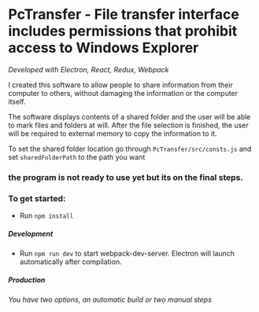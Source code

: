 # PcTransfer - File transfer interface includes permissions that prohibit access to Windows Explorer
_Developed with Electron, React, Redux, Webpack_

I created this software to allow people to share information from their computer to others, without damaging the information or the computer itself.

The software displays contents of a shared folder and the user will be able to mark files and folders at will.
After the file selection is finished, the user will be required to external memory to copy the information to it.

To set the shared folder location go through `PcTransfer/src/consts.js`
and set `sharedFolderPath` to the path you want


### the program is not ready to use yet but its on the final steps.


### To get started:
* Run `npm install`

##### Development
* Run `npm run dev` to start webpack-dev-server. Electron will launch automatically after compilation.

##### Production
_You have two options, an automatic build or two manual steps_
